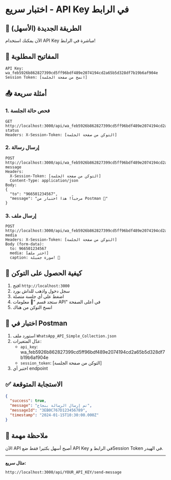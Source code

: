 # اختبار سريع - API Key في الرابط

## 🎯 الطريقة الجديدة (الأسهل)

الآن يمكنك استخدام API Key مباشرة في الرابط!

## 🔑 المفاتيح المطلوبة

```
API Key: wa_feb5926b862827399cd5ff96bdf489e2074194cd2a65b5d328df7b19b6af904e
Session Token: [انسخ من صفحة الجلسة]
```

## 📤 أمثلة سريعة

### 1. فحص حالة الجلسة
```
GET http://localhost:3000/api/wa_feb5926b862827399cd5ff96bdf489e2074194cd2a65b5d328df7b19b6af904e/session-status
Headers: X-Session-Token: [التوكن من صفحة الجلسة]
```

### 2. إرسال رسالة
```
POST http://localhost:3000/api/wa_feb5926b862827399cd5ff96bdf489e2074194cd2a65b5d328df7b19b6af904e/send-message
Headers: 
  X-Session-Token: [التوكن من صفحة الجلسة]
  Content-Type: application/json
Body:
{
  "to": "966501234567",
  "message": "مرحباً! هذا اختبار من Postman 🚀"
}
```

### 3. إرسال ملف
```
POST http://localhost:3000/api/wa_feb5926b862827399cd5ff96bdf489e2074194cd2a65b5d328df7b19b6af904e/send-media
Headers: X-Session-Token: [التوكن من صفحة الجلسة]
Body (form-data):
  to: 966501234567
  media: [اختر ملف]
  caption: صورة جميلة! 📸
```

## 📱 كيفية الحصول على التوكن

1. افتح `http://localhost:3000`
2. سجل دخول واذهب للداش بورد
3. اضغط على أي جلسة متصلة
4. ستجد قسم "🔑 معلومات API" في أعلى الصفحة
5. انسخ التوكن من هناك

## 🧪 اختبار في Postman

1. استورد ملف `WhatsApp_API_Simple_Collection.json`
2. عدّل المتغيرات:
   - `api_key`: wa_feb5926b862827399cd5ff96bdf489e2074194cd2a65b5d328df7b19b6af904e
   - `session_token`: [التوكن من صفحة الجلسة]
3. اختبر أي endpoint

## ✅ الاستجابة المتوقعة

```json
{
  "success": true,
  "message": "تم إرسال الرسالة بنجاح",
  "messageId": "3EB0C767D123456789",
  "timestamp": "2024-01-15T10:30:00.000Z"
}
```

## 🎉 ملاحظة مهمة

الآن API أصبح أسهل بكثير! فقط ضع API Key في الرابط وSession Token في الهيدر.

---

**مثال سريع:**
```
http://localhost:3000/api/YOUR_API_KEY/send-message
```













